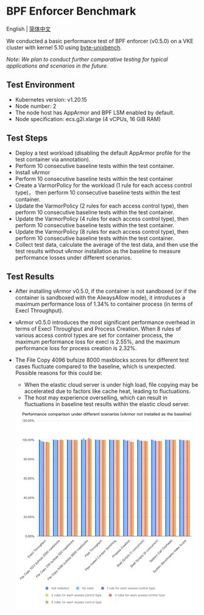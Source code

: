 # BPF Enforcer Benchmark
English | [简体中文](bpf_benchmark.zh_CN.md)

We conducted a basic performance test of BPF enforcer (v0.5.0) on a VKE cluster with kernel 5.10 using [byte-unixbench](https://github.com/kdlucas/byte-unixbench).

*Note: We plan to conduct further comparative testing for typical applications and scenarios in the future.*

## Test Environment

* Kubernetes version: v1.20.15
* Node number: 2
* The node host has AppArmor and BPF LSM enabled by default.
* Node specification: ecs.g2i.xlarge (4 vCPUs, 16 GiB RAM)

## Test Steps

* Deploy a test workload (disabling the default AppArmor profile for the test container via annotation).
* Perform 10 consecutive baseline tests within the test container.
* Install vArmor
* Perform 10 consecutive baseline tests within the test container
* Create a VarmorPolicy for the workload (1 rule for each access control type)， then perform 10 consecutive baseline tests within the test container.
* Update the VarmorPolicy (2 rules for each access control type), then perform 10 consecutive baseline tests within the test container.
* Update the VarmorPolicy (4 rules for each access control type), then perform 10 consecutive baseline tests within the test container.
* Update the VarmorPolicy (8 rules for each access control type), then perform 10 consecutive baseline tests within the test container.
* Collect test data, calculate the average of the test data, and then use the test results without vArmor installation as the baseline to measure performance losses under different scenarios.

## Test Results

* After installing vArmor v0.5.0, if the container is not sandboxed (or if the container is sandboxed with the AlwaysAllow mode), it introduces a maximum performance loss of 1.34% to container process (in terms of Execl Throughput).
* vArmor v0.5.0 introduces the most significant performance overhead in terms of Execl Throughput and Process Creation. When 8 rules of various access control types are set for container process, the maximum performance loss for execl is 2.55%, and the maximum performance loss for process creation is 2.32%.
* The File Copy 4096 bufsize 8000 maxblocks scores for different test cases fluctuate compared to the baseline, which is unexpected. Possible reasons for this could be:
  * When the elastic cloud server is under high load, file copying may be accelerated due to factors like cache heat, leading to fluctuations.
  * The host may experience overselling, which can result in fluctuations in baseline test results within the elastic cloud server.
  
  <img src="../../img/bpf_enforcer_benchmark.png" width="600">
